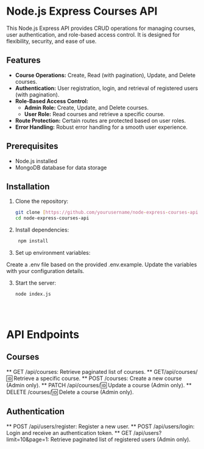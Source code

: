 # Node.js Express Courses API

This Node.js Express API provides CRUD operations for managing courses, user authentication, and role-based access control. It is designed for flexibility, security, and ease of use.

## Features

- **Course Operations:** Create, Read (with pagination), Update, and Delete courses.
- **Authentication:** User registration, login, and retrieval of registered users (with pagination).
- **Role-Based Access Control:**
  - **Admin Role:** Create, Update, and Delete courses.
  - **User Role:** Read courses and retrieve a specific course.
- **Route Protection:** Certain routes are protected based on user roles.
- **Error Handling:** Robust error handling for a smooth user experience.

## Prerequisites

- Node.js installed
- MongoDB database for data storage

## Installation

1. Clone the repository:

   ```bash
   git clone [https://github.com/yourusername/node-express-courses-api.git](https://github.com/ahmedsalman74/cources_api.git)https://github.com/ahmedsalman74/cources_api.git
   cd node-express-courses-api


1. Install dependencies:
   ```bash
    npm install


2. Set up environment variables:

Create a .env file based on the provided .env.example.
Update the variables with your configuration details.

3. Start the server:
     ```bash
    node index.js





# API Endpoints
## Courses
** GET /api/courses: Retrieve paginated list of courses.
** GET/api/courses/:id: Retrieve a specific course.
** POST /courses: Create a new course (Admin only).
** PATCH /api/courses/:id: Update a course (Admin only).
** DELETE /courses/:id: Delete a course (Admin only).
## Authentication
** POST /api/users/register: Register a new user.
** POST /api/users/login: Login and receive an authentication token.
** GET /api/users?limit=10&page=1: Retrieve paginated list of registered users (Admin only).



